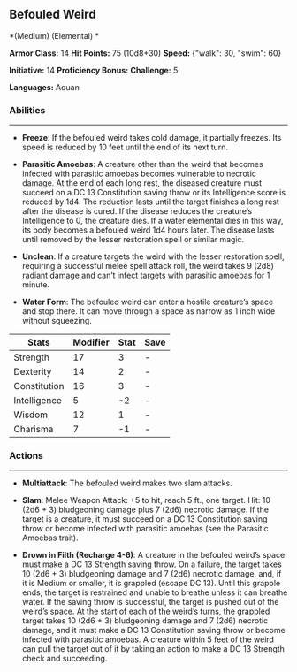 ## Befouled Weird
*(Medium) (Elemental) *

**Armor Class:** 14
**Hit Points:** 75 (10d8+30)
**Speed:** {"walk": 30, "swim": 60}

**Initiative:** 14
**Proficiency Bonus:**
**Challenge:** 5

**Languages:** Aquan

### Abilities
 --- 
- **Freeze**: If the befouled weird takes cold damage, it partially freezes. Its speed is reduced by 10 feet until the end of its next turn.

- **Parasitic Amoebas**: A creature other than the weird that becomes infected with parasitic amoebas becomes vulnerable to necrotic damage. At the end of each long rest, the diseased creature must succeed on a DC 13 Constitution saving throw or its Intelligence score is reduced by 1d4. The reduction lasts until the target finishes a long rest after the disease is cured. If the disease reduces the creature’s Intelligence to 0, the creature dies. If a water elemental dies in this way, its body becomes a befouled weird 1d4 hours later. The disease lasts until removed by the lesser restoration spell or similar magic.

- **Unclean**: If a creature targets the weird with the lesser restoration spell, requiring a successful melee spell attack roll, the weird takes 9 (2d8) radiant damage and can’t infect targets with parasitic amoebas for 1 minute.

- **Water Form**: The befouled weird can enter a hostile creature’s space and stop there. It can move through a space as narrow as 1 inch wide without squeezing.



| Stats | Modifier | Stat | Save
| ---- | ---- | ---- | ---- |
| Strength | 17 | 3 | - |
| Dexterity | 14 | 2 | - |
| Constitution | 16 | 3 | - |
| Intelligence | 5 | -2 | - |
| Wisdom | 12 | 1 | - |
| Charisma | 7 | -1 | - |

### Actions
 --- 
- **Multiattack**: The befouled weird makes two slam attacks.

- **Slam**: Melee Weapon Attack: +5 to hit, reach 5 ft., one target. Hit: 10 (2d6 + 3) bludgeoning damage plus 7 (2d6) necrotic damage. If the target is a creature, it must succeed on a DC 13 Constitution saving throw or become infected with parasitic amoebas (see the Parasitic Amoebas trait).

- **Drown in Filth (Recharge 4-6)**: A creature in the befouled weird’s space must make a DC 13 Strength saving throw. On a failure, the target takes 10 (2d6 + 3) bludgeoning damage and 7 (2d6) necrotic damage, and, if it is Medium or smaller, it is grappled (escape DC 13). Until this grapple ends, the target is restrained and unable to breathe unless it can breathe water. If the saving throw is successful, the target is pushed out of the weird’s space. At the start of each of the weird’s turns, the grappled target takes 10 (2d6 + 3) bludgeoning damage and 7 (2d6) necrotic damage, and it must make a DC 13 Constitution saving throw or become infected with parasitic amoebas. A creature within 5 feet of the weird can pull the target out of it by taking an action to make a DC 13 Strength check and succeeding.


